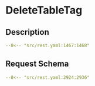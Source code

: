 # DeleteTableTag

## Description

```yaml
--8<-- "src/rest.yaml:1467:1468"
```

## Request Schema

```yaml
--8<-- "src/rest.yaml:2924:2936"
```